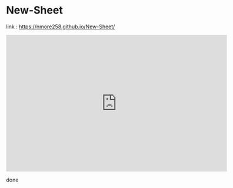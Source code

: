 # New-Sheet

link : https://nmore258.github.io/New-Sheet/

<iframe width="600" height="371" seamless frameborder="0" scrolling="no" src="https://docs.google.com/spreadsheets/d/1AAZ9UPrd9e6q86dGQrC5Ili2IErfSANo5_BeKKOIAgA/pubchart?oid=770276109&amp;format=interactive"></iframe>


done
